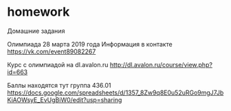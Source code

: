 # homework
Домашние задания


Олимпиада 28 марта 2019 года
Информация в контакте
https://vk.com/event89082267

Курс с олимпиадой на dl.avalon.ru
http://dl.avalon.ru/course/view.php?id=663

Баллы находятся тут
группа 436.01
https://docs.google.com/spreadsheets/d/1357_8Zw9q8E0u52uRGo9mgJ7JbKiAOWsyE_EvUgBiW0/edit?usp=sharing
